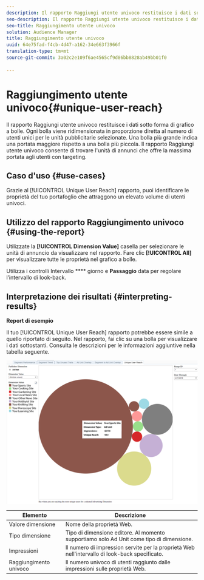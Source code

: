 ```yaml
---
description: Il rapporto Raggiungi utente univoco restituisce i dati sotto forma di grafico a bolle. Ogni bolla viene ridimensionata in proporzione diretta al numero di utenti unici per le unità pubblicitarie selezionate. Una bolla più grande indica una portata maggiore rispetto a una bolla più piccola. Il rapporto Raggiungi utente univoco consente di trovare l'unità di annunci che offre la massima portata agli utenti con targeting.
seo-description: Il rapporto Raggiungi utente univoco restituisce i dati sotto forma di grafico a bolle. Ogni bolla viene ridimensionata in proporzione diretta al numero di utenti unici per le unità pubblicitarie selezionate. Una bolla più grande indica una portata maggiore rispetto a una bolla più piccola. Il rapporto Raggiungi utente univoco consente di trovare l'unità di annunci che offre la massima portata agli utenti con targeting.
seo-title: Raggiungimento utente univoco
solution: Audience Manager
title: Raggiungimento utente univoco
uuid: 64e75fad-f4cb-4d47-a162-34e663f3966f
translation-type: tm+mt
source-git-commit: 3a02c2e109f6ae4565cf9d86bb8828ab49bb01f0

---
```



# Raggiungimento utente univoco{#unique-user-reach}

Il rapporto Raggiungi utente univoco restituisce i dati sotto forma di grafico a bolle. Ogni bolla viene ridimensionata in proporzione diretta al numero di utenti unici per le unità pubblicitarie selezionate. Una bolla più grande indica una portata maggiore rispetto a una bolla più piccola. Il rapporto Raggiungi utente univoco consente di trovare l'unità di annunci che offre la massima portata agli utenti con targeting.

## Caso d'uso {#use-cases}

Grazie al [!UICONTROL Unique User Reach] rapporto, puoi identificare le proprietà del tuo portafoglio che attraggono un elevato volume di utenti univoci.

## Utilizzo del rapporto Raggiungimento univoco {#using-the-report}

Utilizzate la **[!UICONTROL Dimension Value]** casella per selezionare le unità di annuncio da visualizzare nel rapporto. Fare clic **[!UICONTROL All]** per visualizzare tutte le proprietà nel grafico a bolle.

Utilizza i controlli Intervallo **** giorno e **Passaggio** data per regolare l’intervallo di look-back.

## Interpretazione dei risultati {#interpreting-results}

**Report di esempio**

Il tuo [!UICONTROL Unique User Reach] rapporto potrebbe essere simile a quello riportato di seguito. Nel rapporto, fai clic su una bolla per visualizzare i dati sottostanti. Consulta le descrizioni per le informazioni aggiuntive nella tabella seguente.

![](assets/publisher_unique_user_reach.png)

| Elemento | Descrizione |
|--- |--- |
| Valore dimensione | Nome della proprietà Web. |
| Tipo dimensione | Tipo di dimensione editore. Al momento supportiamo solo Ad Unit come tipo di dimensione. |
| Impressioni | Il numero di impression servite per la proprietà Web nell'intervallo di look-back specificato. |
| Raggiungimento univoco | Il numero univoco di utenti raggiunto dalle impressioni sulle proprietà Web. |